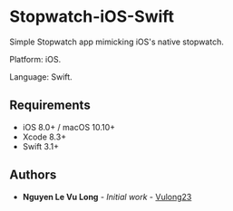 # Stopwatch-iOS-Swift
Simple Stopwatch app mimicking iOS's native stopwatch.

Platform: iOS.

Language: Swift.

## Requirements

- iOS 8.0+ / macOS 10.10+ 
- Xcode 8.3+
- Swift 3.1+

## Authors

* **Nguyen Le Vu Long** - *Initial work* - [Vulong23](https://github.com/vulong23)

